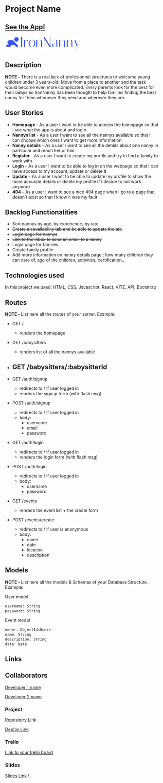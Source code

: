# Project Name

## [See the App!](https://ironnanny.netlify.app/)

![App Logo](./images/IronNanny_logo_3.png)

## Description

**NOTE -** There is a real lack of profesionnal structures to welcome young children under 3 years-old.
Move from a place to another and the task would become even more complicated.
Every parents look for the best for their babys so IronNanny has been thought to help families finding the best nanny for them whenever they need and wherever they are.

## User Stories

- **Homepage** - As a user I want to be able to access the homepage so that I see what the app is about and login
- **Nannys list** - As a user I want to see all the nannys available so that I can choose which ones I want to get more information
- **Nanny details** - As a user I want to see all the details about one nanny in particular and reach her or him
- **Register** - As a user I want to create my profile and try to find a family to work with
- **Login** - As a user I want to be able to log in on the webpage so that I can have access to my account, update or delete it
- **Update** - As a user I want to be able to update my profile to show the more accurate details or delete my profile if I decide to not work anymore
- **404** - As a user I want to see a nice 404 page when I go to a page that doesn’t exist so that I know it was my fault

## Backlog Functionalities

- ~~Sort nannys by age, by experience, by rate~~
- ~~Create an availability tab and be able to update the tab~~
- ~~Login page for nannys~~
- ~~Link to the inbox to send an email to a nanny~~
- Login page for families
- Create family profile
- Add more information on nanny details page : how many children they can care of, age of the children, activities, certification...

## Technologies used

In this project we used: HTML, CSS, Javascript, React, VITE, API, Bootstrap

## Routes

**NOTE -** List here all the routes of your server. Example:

- GET /
  - renders the homepage
- GET /babysitters
  - renders list of all the nannys available
- GET /babysitters/:babysitterId
  -
- GET /auth/signup
  - redirects to / if user logged in
  - renders the signup form (with flash msg)
- POST /auth/signup
  - redirects to / if user logged in
  - body:
    - username
    - email
    - password
- GET /auth/login
  - redirects to / if user logged in
  - renders the login form (with flash msg)
- POST /auth/login

  - redirects to / if user logged in
  - body:
    - username
    - password

- GET /events
  - renders the event list + the create form
- POST /events/create
  - redirects to / if user is anonymous
  - body:
    - name
    - date
    - location
    - description

## Models

**NOTE -** List here all the models & Schemas of your Database Structure. Example:

User model

```
username: String
password: String
```

Event model

```
owner: ObjectId<User>
name: String
description: String
date: Date
```

## Links

## Collaborators

[Developer 1 name](www.github-url.com)

[Developer 2 name](www.github-url.com)

### Project

[Repository Link](www.your-github-url-here.com)

[Deploy Link](www.your-deploy-url-here.com)

### Trello

[Link to your trello board](www.your-trello-url-here.com)

### Slides

[Slides Link](www.your-slides-url-here.com)
\
